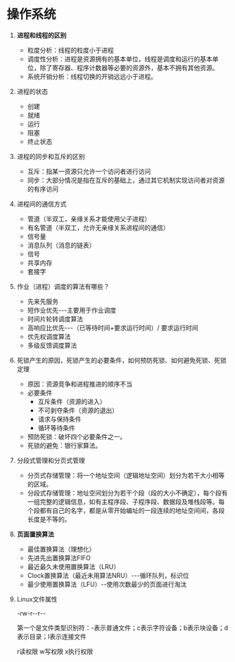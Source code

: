 # 操作系统

1. **进程和线程的区别**
   * 粒度分析：线程的粒度小于进程
   * 调度性分析：进程是资源拥有的基本单位，线程是调度和运行的基本单位，除了寄存器、程序计数器等必要的资源外，基本不拥有其他资源。
   * 系统开销分析：线程切换的开销远远小于进程。
2. 进程的状态
   * 创建
   * 就绪
   * 运行
   * 阻塞
   * 终止状态
3. 进程的同步和互斥的区别
   * 互斥：指某一资源只允许一个访问者进行访问
   * 同步：大部分情况是指在互斥的基础上，通过其它机制实现访问者对资源的有序访问
4. 进程间的通信方式
   * 管道（半双工，亲缘关系才能使用父子进程）
   * 有名管道（半双工，允许无亲缘关系进程间的通信）
   * 信号量
   * 消息队列（消息的链表）
   * 信号
   * 共享内存
   * 套接字
5. 作业（进程）调度的算法有哪些？
   * 先来先服务
   * 短作业优先---主要用于作业调度
   * 时间片轮转调度算法
   * 高响应比优先---（已等待时间+要求运行时间）/ 要求运行时间
   * 优先权调度算法
   * 多级反馈调度算法

6. 死锁产生的原因，死锁产生的必要条件，如何预防死锁、如何避免死锁、死锁定理
   * 原因：资源竞争和进程推进的顺序不当
   * 必要条件
     * 互斥条件（资源的进入）
     * 不可剥夺条件（资源的退出）
     * 请求与保持条件
     * 循环等待条件
   * 预防死锁：破坏四个必要条件之一。
   * 死锁的避免：银行家算法。
7. 分段式管理和分页式管理
   * 分页式存储管理：将一个地址空间（逻辑地址空间）划分为若干大小相等的区域。
   * 分段式存储管理：地址空间划分为若干个段（段的大小不确定），每个段有一组完整的逻辑信息，如有主程序段、子程序段、数据段及堆栈段等。每个段都有自己的名字，都是从零开始编址的一段连续的地址空间间，各段长度是不等的。
8. **页面置换算法**
   * 最佳置换算法（理想化）
   * 先进先出置换算法FIFO
   * 最近最久未使用置换算法（LRU）
   * Clock置换算法（最近未用算法NRU）---循环队列，标识位
   * 最少使用置换算法（LFU）--使用次数最少的页面进行淘汰

9. Linux文件属性

   -rw-r--r--

   第一个是文件类型识别符：-表示普通文件；c表示字符设备；b表示块设备；d表示目录；l表示连接文件

   r读权限 w写权限 x执行权限